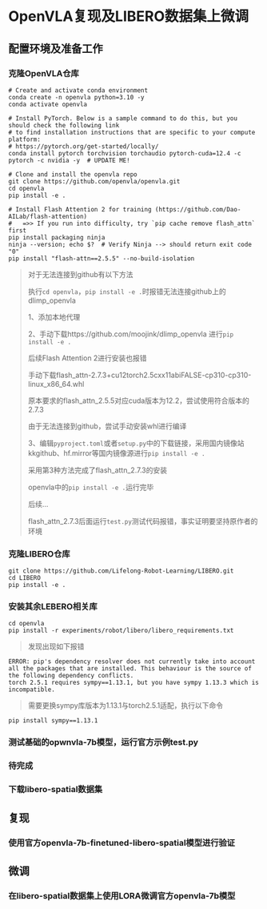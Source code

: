 # OpenVLA复现及LIBERO数据集上微调
## 配置环境及准备工作

### 克隆OpenVLA仓库
```
# Create and activate conda environment
conda create -n openvla python=3.10 -y
conda activate openvla

# Install PyTorch. Below is a sample command to do this, but you should check the following link
# to find installation instructions that are specific to your compute platform:
# https://pytorch.org/get-started/locally/
conda install pytorch torchvision torchaudio pytorch-cuda=12.4 -c pytorch -c nvidia -y  # UPDATE ME!

# Clone and install the openvla repo
git clone https://github.com/openvla/openvla.git
cd openvla
pip install -e .

# Install Flash Attention 2 for training (https://github.com/Dao-AILab/flash-attention)
#   =>> If you run into difficulty, try `pip cache remove flash_attn` first
pip install packaging ninja
ninja --version; echo $?  # Verify Ninja --> should return exit code "0"
pip install "flash-attn==2.5.5" --no-build-isolation
```
> 对于无法连接到github有以下方法
> 
> 执行`cd openvla`，`pip install -e .`时报错无法连接github上的dlimp_openvla
>
> 1、添加本地代理
> 
> 2、手动下载https://github.com/moojink/dlimp_openvla 进行`pip install -e .`
> 
> 后续Flash Attention 2进行安装也报错
> 
> 手动下载flash_attn-2.7.3+cu12torch2.5cxx11abiFALSE-cp310-cp310-linux_x86_64.whl
> 
> 原本要求的flash_attn_2.5.5对应cuda版本为12.2，尝试使用符合版本的2.7.3
>
> 由于无法连接到github，尝试手动安装whl进行编译
>
> 3、编辑`pyproject.toml`或者`setup.py`中的下载链接，采用国内镜像站kkgithub、hf.mirror等国内镜像源进行`pip install -e .`
>
> 采用第3种方法完成了flash_attn_2.7.3的安装
>
> openvla中的`pip install -e .`运行完毕
>
> 后续...
> 
> flash_attn_2.7.3后面运行`test.py`测试代码报错，事实证明要坚持原作者的环境

### 克隆LIBERO仓库
```
git clone https://github.com/Lifelong-Robot-Learning/LIBERO.git
cd LIBERO
pip install -e .
```

### 安装其余LEBERO相关库
```
cd openvla
pip install -r experiments/robot/libero/libero_requirements.txt
```
> 发现出现如下报错
```
ERROR: pip's dependency resolver does not currently take into account all the packages that are installed. This behaviour is the source of the following dependency conflicts.
torch 2.5.1 requires sympy==1.13.1, but you have sympy 1.13.3 which is incompatible.
```
> 需要更换sympy库版本为1.13.1与torch2.5.1适配，执行以下命令
```
pip install sympy==1.13.1
```

### 测试基础的opwnvla-7b模型，运行官方示例test.py


### 待完成
### 下载libero-spatial数据集

## 复现
### 使用官方openvla-7b-finetuned-libero-spatial模型进行验证
## 微调
### 在libero-spatial数据集上使用LORA微调官方openvla-7b模型
